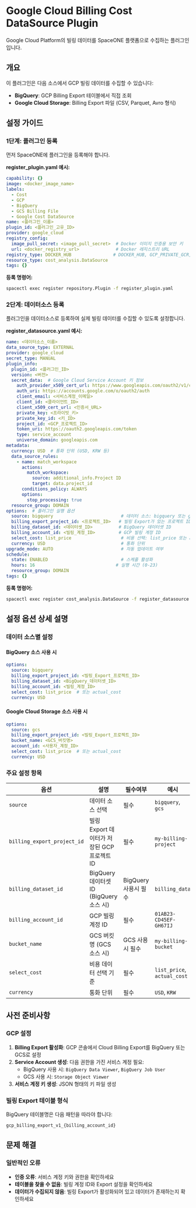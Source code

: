 # Google Cloud Billing Cost DataSource Plugin

Google Cloud Platform의 빌링 데이터를 SpaceONE 플랫폼으로 수집하는 플러그인입니다.

## 개요

이 플러그인은 다음 소스에서 GCP 빌링 데이터를 수집할 수 있습니다:
- **BigQuery**: GCP Billing Export 테이블에서 직접 조회
- **Google Cloud Storage**: Billing Export 파일 (CSV, Parquet, Avro 형식)

## 설정 가이드

### 1단계: 플러그인 등록

먼저 SpaceONE에 플러그인을 등록해야 합니다.

**register_plugin.yaml 예시:**
```yaml
capability: {}
image: <docker_image_name>
labels:
  - Cost
  - GCP
  - BigQuery
  - GCS Billing File
  - Google Cost DataSource
name: <플러그인_이름>
plugin_id: <플러그인_고유_ID>
provider: google_cloud
registry_config:
  image_pull_secret: <image_pull_secret>  # Docker 이미지 인증용 보안 키
  url: <docker_registry_url>              # Docker 레지스트리 URL
registry_type: DOCKER_HUB                # DOCKER_HUB, GCP_PRIVATE_GCR, AWS_PRIVATE_ECR
resource_type: cost_analysis.DataSource
tags: {}
```

**등록 명령어:**
```bash
spacectl exec register repository.Plugin -f register_plugin.yaml
```

### 2단계: 데이터소스 등록

플러그인을 데이터소스로 등록하여 실제 빌링 데이터를 수집할 수 있도록 설정합니다.

**register_datasource.yaml 예시:**
```yaml
name: <데이터소스_이름>
data_source_type: EXTERNAL
provider: google_cloud
secret_type: MANUAL
plugin_info:
  plugin_id: <플러그인_ID>
  version: <버전>
  secret_data:  # Google Cloud Service Account 키 정보
    auth_provider_x509_cert_url: https://www.googleapis.com/oauth2/v1/certs
    auth_uri: https://accounts.google.com/o/oauth2/auth
    client_email: <서비스계정_이메일>
    client_id: <클라이언트_ID>
    client_x509_cert_url: <인증서_URL>
    private_key: <프라이빗_키>
    private_key_id: <키_ID>
    project_id: <GCP_프로젝트_ID>
    token_uri: https://oauth2.googleapis.com/token
    type: service_account
    universe_domain: googleapis.com
metadata:
  currency: USD  # 통화 단위 (USD, KRW 등)
  data_source_rules:
    - name: match_workspace
      actions:
        match_workspace:
          source: additional_info.Project ID
          target: data.project_id
      conditions_policy: ALWAYS
      options:
        stop_processing: true
  resource_group: DOMAIN
options:  # 플러그인 실행 옵션
  source: bigquery                          # 데이터 소스: bigquery 또는 gcs
  billing_export_project_id: <프로젝트_ID>   # 빌링 Export가 있는 프로젝트 ID
  billing_dataset_id: <데이터셋_ID>          # BigQuery 데이터셋 ID
  billing_account_id: <빌링_계정_ID>         # GCP 빌링 계정 ID
  select_cost: list_price                   # 비용 선택: list_price 또는 actual_cost
  currency: USD                             # 통화 단위
upgrade_mode: AUTO                          # 자동 업데이트 여부
schedule:
  state: ENABLED                            # 스케줄 활성화
  hours: 16                               # 실행 시간 (0-23)
  resource_group: DOMAIN
tags: {}
```

**등록 명령어:**
```bash
spacectl exec register cost_analysis.DataSource -f register_datasource.yaml
```

## 설정 옵션 상세 설명

### 데이터 소스별 설정

#### BigQuery 소스 사용 시
```yaml
options:
  source: bigquery
  billing_export_project_id: <빌링_Export_프로젝트_ID>
  billing_dataset_id: <BigQuery_데이터셋_ID>
  billing_account_id: <빌링_계정_ID>
  select_cost: list_price  # 또는 actual_cost
  currency: USD
```

#### Google Cloud Storage 소스 사용 시  
```yaml
options:
  source: gcs
  billing_export_project_id: <빌링_Export_프로젝트_ID>
  bucket_name: <GCS_버킷명>
  account_id: <사용자_계정_ID>
  select_cost: list_price  # 또는 actual_cost
  currency: USD
```

### 주요 설정 항목

| 옵션 | 설명 | 필수여부 | 예시 |
|------|------|----------|------|
| `source` | 데이터 소스 선택 | 필수 | `bigquery`, `gcs` |
| `billing_export_project_id` | 빌링 Export 데이터가 저장된 GCP 프로젝트 ID | 필수 | `my-billing-project` |
| `billing_dataset_id` | BigQuery 데이터셋 ID (BigQuery 소스 시) | BigQuery 사용시 필수 | `billing_data` |
| `billing_account_id` | GCP 빌링 계정 ID | 필수 | `01AB23-CD45EF-GH67IJ` |
| `bucket_name` | GCS 버킷명 (GCS 소스 시) | GCS 사용시 필수 | `my-billing-bucket` |
| `select_cost` | 비용 데이터 선택 기준 | 필수 | `list_price`, `actual_cost` |
| `currency` | 통화 단위 | 필수 | `USD`, `KRW` |

## 사전 준비사항

### GCP 설정
1. **Billing Export 활성화**: GCP 콘솔에서 Cloud Billing Export를 BigQuery 또는 GCS로 설정
2. **Service Account 생성**: 다음 권한을 가진 서비스 계정 필요:
   - BigQuery 사용 시: `BigQuery Data Viewer`, `BigQuery Job User`
   - GCS 사용 시: `Storage Object Viewer`
3. **서비스 계정 키 생성**: JSON 형태의 키 파일 생성

### 빌링 Export 테이블 형식
BigQuery 테이블명은 다음 패턴을 따라야 합니다:
```
gcp_billing_export_v1_{billing_account_id}
```

## 문제 해결

### 일반적인 오류
- **인증 오류**: 서비스 계정 키와 권한을 확인하세요
- **테이블을 찾을 수 없음**: 빌링 계정 ID와 Export 설정을 확인하세요
- **데이터가 수집되지 않음**: 빌링 Export가 활성화되어 있고 데이터가 존재하는지 확인하세요